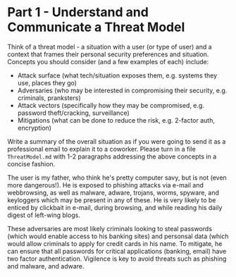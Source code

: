 

# Part 1 - Understand and Communicate a Threat Model

Think of a threat model - a situation with a user (or type of user) and a
context that frames their personal security preferences and situation. Concepts
you should consider (and a few examples of each) include:

- Attack surface (what tech/situation exposes them, e.g. systems they use, places they go)
- Adversaries (who may be interested in compromising their security, e.g. criminals, pranksters)
- Attack vectors (specifically how they may be compromised, e.g. password theft/cracking, surveillance)
- Mitigations (what can be done to reduce the risk, e.g. 2-factor auth, encryption)

Write a summary of the overall situation as if you were going to send it as a
professional email to explain it to a coworker. Please turn in a file
`ThreatModel.md` with 1-2 paragraphs addressing the above concepts in a concise
fashion.

The user is my father, who think he's pretty computer savy, but is not (even more dangerous!).  He is exposed to phishing attacks via e-mail and webbrowsing, as well as malware, adware, trojans, worms, spyware, and keyloggers which may be present in any of these.  He is very likely to be enticed by clickbait in e-mail, during browsing, and while reading his daily digest of left-wing blogs.

These adversaries are most likely criminals looking to steal passwords (which would enable access to his banking sites) and personsal data (which would allow criminals to apply for credit cards in his name.  To mitigate, he can ensure that all passwords for critical applications (banking, email) have two factor authentication.  Vigilence is key to avoid threats such as phishing and malware, and adware.


